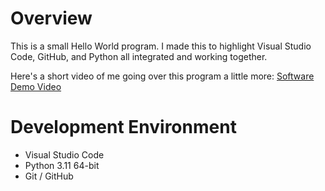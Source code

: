 # Overview

This is a small Hello World program. I made this to highlight Visual Studio Code, GitHub, and Python all integrated and working together.


Here's a short video of me going over this program a little more:
[Software Demo Video](http://youtube.link.goes.here)

# Development Environment

* Visual Studio Code
* Python 3.11 64-bit
* Git / GitHub


